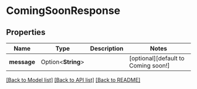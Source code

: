 # ComingSoonResponse

## Properties

Name | Type | Description | Notes
------------ | ------------- | ------------- | -------------
**message** | Option<**String**> |  | [optional][default to Coming soon!]

[[Back to Model list]](../README.md#documentation-for-models) [[Back to API list]](../README.md#documentation-for-api-endpoints) [[Back to README]](../README.md)


